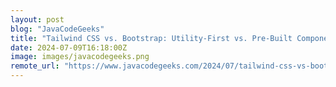 ```yaml
---
layout: post
blog: "JavaCodeGeeks"
title: "Tailwind CSS vs. Bootstrap: Utility-First vs. Pre-Built Components"
date: 2024-07-09T16:18:00Z
image: images/javacodegeeks.png
remote_url: "https://www.javacodegeeks.com/2024/07/tailwind-css-vs-bootstrap-utility-first-vs-pre-built-components.html"
---
```

